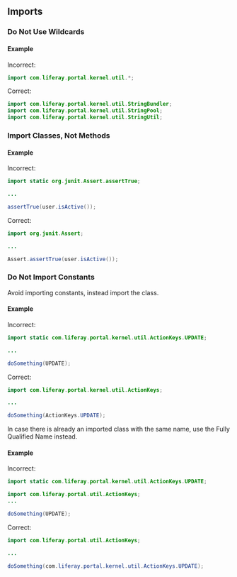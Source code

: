 ## Imports

### Do Not Use Wildcards

#### Example

Incorrect:

```java
import com.liferay.portal.kernel.util.*;
```

Correct:

```java
import com.liferay.portal.kernel.util.StringBundler;
import com.liferay.portal.kernel.util.StringPool;
import com.liferay.portal.kernel.util.StringUtil;
```

### Import Classes, Not Methods

#### Example

Incorrect:

```java
import static org.junit.Assert.assertTrue;

...

assertTrue(user.isActive());
```

Correct:

```java
import org.junit.Assert;

...

Assert.assertTrue(user.isActive());
```

### Do Not Import Constants

Avoid importing constants, instead import the class.

#### Example

Incorrect:

```java
import static com.liferay.portal.kernel.util.ActionKeys.UPDATE;

...

doSomething(UPDATE);
```

Correct:

```java
import com.liferay.portal.kernel.util.ActionKeys;

...

doSomething(ActionKeys.UPDATE);
```

In case there is already an imported class with the same name, use the Fully
Qualified Name instead.

#### Example

Incorrect:

```java
import static com.liferay.portal.kernel.util.ActionKeys.UPDATE;

import com.liferay.portal.util.ActionKeys;
...

doSomething(UPDATE);
```

Correct:

```java
import com.liferay.portal.util.ActionKeys;

...

doSomething(com.liferay.portal.kernel.util.ActionKeys.UPDATE);
```